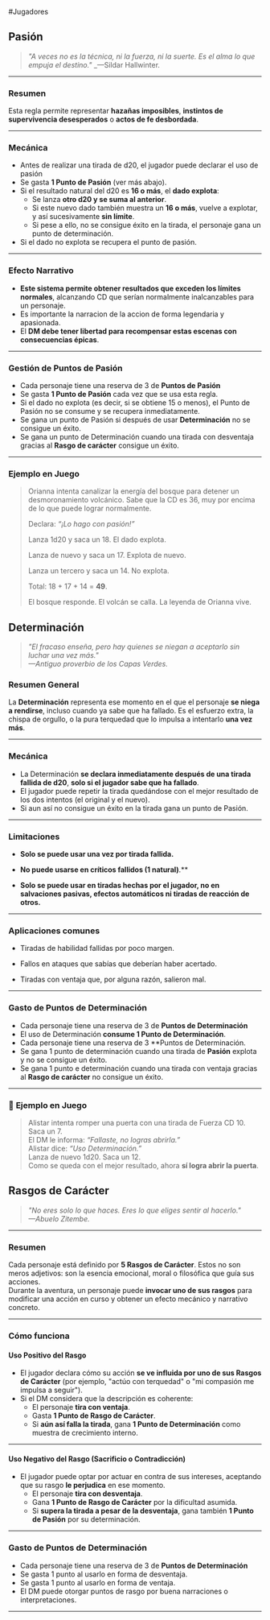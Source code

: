 #Jugadores 
## **Pasión**

> _"A veces no es la técnica, ni la fuerza, ni la suerte. Es el alma lo que empuja el destino."_
>  _—Sildar Hallwinter.

---
### **Resumen**

Esta regla permite representar **hazañas imposibles**, **instintos de supervivencia desesperados** o **actos de fe desbordada**.

---
### **Mecánica**

- Antes de realizar una tirada de d20, el jugador puede declarar el uso de pasión
- Se gasta **1 Punto de Pasión** (ver más abajo).
- Si el resultado natural del d20 es **16 o más**, el **dado explota**:
    - Se lanza **otro d20 y se suma al anterior**.
    - Si este nuevo dado también muestra un **16 o más**, vuelve a explotar, y así sucesivamente **sin límite**.
    - Si pese a ello, no se consigue éxito en la tirada, el personaje gana un punto de determinación.
- Si el dado no explota se recupera el punto de pasión.

---
### **Efecto Narrativo**

- **Este sistema permite obtener resultados que exceden los límites normales**, alcanzando CD que serían normalmente inalcanzables para un personaje.
- Es importante la narracion de la accion de forma legendaria y apasionada.
- El **DM debe tener libertad para recompensar estas escenas con consecuencias épicas**.
---
### **Gestión de Puntos de Pasión**

- Cada personaje tiene una reserva de 3 de **Puntos de Pasión**
- Se gasta **1 Punto de Pasión** cada vez que se usa esta regla.
- Si el dado no explota (es decir, si se obtiene 15 o menos), el Punto de Pasión no se consume y se recupera inmediatamente.
- Se gana un punto de Pasión si después de usar **Determinación** no se consigue un éxito.
-  Se gana un punto de Determinación cuando una tirada con desventaja gracias al **Rasgo de carácter** consigue un éxito.

---
### **Ejemplo en Juego**

> Orianna intenta canalizar la energía del bosque para detener un desmoronamiento volcánico. Sabe que la CD es 36, muy por encima de lo que puede lograr normalmente.
> 
> Declara: _“¡Lo hago con pasión!”_
> 
> Lanza 1d20 y saca un 18. El dado explota.
> 
> Lanza de nuevo y saca un 17. Explota de nuevo.
> 
> Lanza un tercero y saca un 14. No explota.
> 
> Total: 18 + 17 + 14 = **49**.
> 
> El bosque responde. El volcán se calla. La leyenda de Orianna vive.

## **Determinación**

> _"El fracaso enseña, pero hay quienes se niegan a aceptarlo sin luchar una vez más."_  
> _—Antiguo proverbio de los Capas Verdes._

### **Resumen General**

La **Determinación** representa ese momento en el que el personaje **se niega a rendirse**, incluso cuando ya sabe que ha fallado. Es el esfuerzo extra, la chispa de orgullo, o la pura terquedad que lo impulsa a intentarlo **una vez más**.

---
###  **Mecánica**

- La Determinación **se declara inmediatamente después de una tirada fallida de d20**, **solo si el jugador sabe que ha fallado**.
- El jugador puede repetir la tirada quedándose con el mejor resultado de los dos intentos (el original y el nuevo).
- Si aun así no consigue un éxito en la tirada gana un punto de Pasión.

---

### **Limitaciones**

- **Solo se puede usar una vez por tirada fallida.**
    
- **No puede usarse en críticos fallidos (1 natural)**.**
    
- **Solo se puede usar en tiradas hechas por el jugador, no en salvaciones pasivas, efectos automáticos ni tiradas de reacción de otros.**

---
### **Aplicaciones comunes**

- Tiradas de habilidad fallidas por poco margen.
    
- Fallos en ataques que sabías que deberían haber acertado.
    
- Tiradas con ventaja que, por alguna razón, salieron mal.

---

### **Gasto de Puntos de Determinación**

- Cada personaje tiene una reserva de 3 de **Puntos de Determinación**
- El uso de Determinación **consume 1 Punto de Determinación**.
- Cada personaje tiene una reserva de 3 **Puntos de Determinación.
- Se gana 1 punto de determinación cuando una tirada de **Pasión** explota y no se consigue un éxito.
- Se gana 1 punto e determinación cuando una tirada con ventaja gracias al **Rasgo de carácter** no consigue un éxito.

---
### 📌 **Ejemplo en Juego**

> Alistar intenta romper una puerta con una tirada de Fuerza CD 10. Saca un 7.  
> El DM le informa: _“Fallaste, no logras abrirla.”_  
> Alistar dice: _“Uso Determinación.”_  
> Lanza de nuevo 1d20. Saca un 12.  
> Como se queda con el mejor resultado, ahora **sí logra abrir la puerta**.

## **Rasgos de Carácter**

> _"No eres solo lo que haces. Eres lo que eliges sentir al hacerlo."_  
> _—Abuelo Zitembe._

---

### **Resumen**

Cada personaje está definido por **5 Rasgos de Carácter**. Estos no son meros adjetivos: son la esencia emocional, moral o filosófica que guía sus acciones.  
Durante la aventura, un personaje puede **invocar uno de sus rasgos** para modificar una acción en curso y obtener un efecto mecánico y narrativo concreto.

---

### **Cómo funciona**

#### **Uso Positivo del Rasgo**

- El jugador declara cómo su acción **se ve influida por uno de sus Rasgos de Carácter** (por ejemplo, "actúo con terquedad" o "mi compasión me impulsa a seguir").
- Si el DM considera que la descripción es coherente:
    - El personaje **tira con ventaja**.
    - Gasta **1 Punto de Rasgo de Carácter**.
    - Si **aún así falla la tirada**, gana **1 Punto de Determinación** como muestra de crecimiento interno.

---

#### **Uso Negativo del Rasgo (Sacrificio o Contradicción)**

- El jugador puede optar por actuar en contra de sus intereses, aceptando que su rasgo **le perjudica** en ese momento.
    - El personaje **tira con desventaja**.
    - Gana **1 Punto de Rasgo de Carácter** por la dificultad asumida.
    - Si **supera la tirada a pesar de la desventaja**, gana también **1 Punto de Pasión** por su determinación.

---
### **Gasto de Puntos de Determinación**

- Cada personaje tiene una reserva de 3 de **Puntos de Determinación**
- Se gasta 1 punto al usarlo en forma de desventaja.
- Se gasta 1 punto al usarlo en forma de ventaja.
- El DM puede otorgar puntos de rasgo por buena narraciones o interpretaciones.
---
